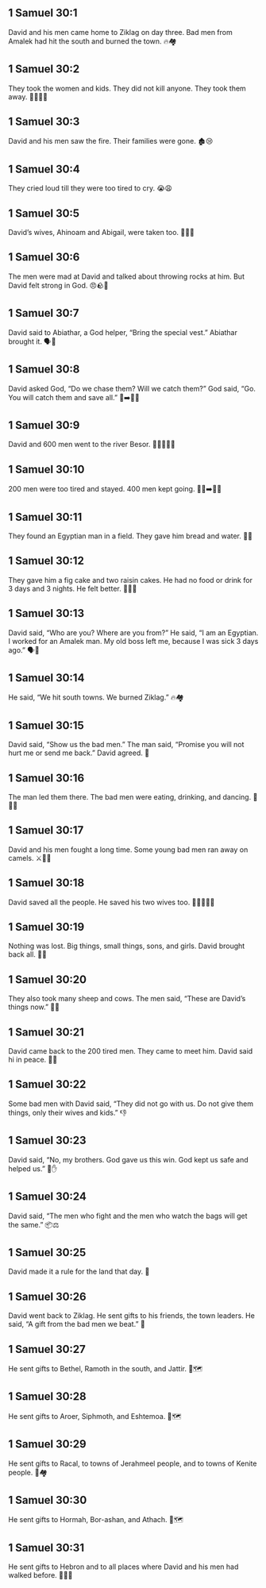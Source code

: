 ## 1 Samuel 30:1
David and his men came home to Ziklag on day three. Bad men from Amalek had hit the south and burned the town. 🔥🏘️
## 1 Samuel 30:2
They took the women and kids. They did not kill anyone. They took them away. 🚶‍♀️🚶‍♂️
## 1 Samuel 30:3
David and his men saw the fire. Their families were gone. 🏚️😢
## 1 Samuel 30:4
They cried loud till they were too tired to cry. 😭😩
## 1 Samuel 30:5
David’s wives, Ahinoam and Abigail, were taken too. 👩‍🦰👩
## 1 Samuel 30:6
The men were mad at David and talked about throwing rocks at him. But David felt strong in God. 😠🪨🙏
## 1 Samuel 30:7
David said to Abiathar, a God helper, “Bring the special vest.” Abiathar brought it. 🗣️👕
## 1 Samuel 30:8
David asked God, “Do we chase them? Will we catch them?” God said, “Go. You will catch them and save all.” 🙏➡️🏃‍♂️
## 1 Samuel 30:9
David and 600 men went to the river Besor. 🚶‍♂️🚶‍♂️🌊
## 1 Samuel 30:10
200 men were too tired and stayed. 400 men kept going. 😮‍💨➡️🏃‍♂️
## 1 Samuel 30:11
They found an Egyptian man in a field. They gave him bread and water. 🍞💧
## 1 Samuel 30:12
They gave him a fig cake and two raisin cakes. He had no food or drink for 3 days and 3 nights. He felt better. 🧁🍇🙂
## 1 Samuel 30:13
David said, “Who are you? Where are you from?” He said, “I am an Egyptian. I worked for an Amalek man. My old boss left me, because I was sick 3 days ago.” 🗣️🤒
## 1 Samuel 30:14
He said, “We hit south towns. We burned Ziklag.” 🔥🏘️
## 1 Samuel 30:15
David said, “Show us the bad men.” The man said, “Promise you will not hurt me or send me back.” David agreed. 🤝
## 1 Samuel 30:16
The man led them there. The bad men were eating, drinking, and dancing. 🍖🥤💃
## 1 Samuel 30:17
David and his men fought a long time. Some young bad men ran away on camels. ⚔️🌙🐪
## 1 Samuel 30:18
David saved all the people. He saved his two wives too. 🙌👨‍👩‍👧‍👦
## 1 Samuel 30:19
Nothing was lost. Big things, small things, sons, and girls. David brought back all. 🧺✅
## 1 Samuel 30:20
They also took many sheep and cows. The men said, “These are David’s things now.” 🐑🐄
## 1 Samuel 30:21
David came back to the 200 tired men. They came to meet him. David said hi in peace. 🤝🙂
## 1 Samuel 30:22
Some bad men with David said, “They did not go with us. Do not give them things, only their wives and kids.” 👎
## 1 Samuel 30:23
David said, “No, my brothers. God gave us this win. God kept us safe and helped us.” 🙏✋
## 1 Samuel 30:24
David said, “The men who fight and the men who watch the bags will get the same.” 📦⚖️
## 1 Samuel 30:25
David made it a rule for the land that day. 📜
## 1 Samuel 30:26
David went back to Ziklag. He sent gifts to his friends, the town leaders. He said, “A gift from the bad men we beat.” 🎁
## 1 Samuel 30:27
He sent gifts to Bethel, Ramoth in the south, and Jattir. 🎁🗺️
## 1 Samuel 30:28
He sent gifts to Aroer, Siphmoth, and Eshtemoa. 🎁🗺️
## 1 Samuel 30:29
He sent gifts to Racal, to towns of Jerahmeel people, and to towns of Kenite people. 🎁🏘️
## 1 Samuel 30:30
He sent gifts to Hormah, Bor-ashan, and Athach. 🎁🗺️
## 1 Samuel 30:31
He sent gifts to Hebron and to all places where David and his men had walked before. 🎁🚶‍♂️
